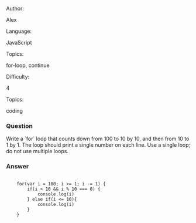


<label>Author:</label><p class="author">Alex</p>
<label>Language:</label><p class="language">JavaScript</p>
<label>Topics:</label><p class="topics">for-loop, continue</p>
<label>Difficulty:</label><p class="difficulty">4</p>
<label>Topics:</label><p class="format">coding</p>

<h3 class='question-header'>Question</h3>
<p class='question-text'>Write a `for` loop that counts down from 100 to 10 by 10, and then from 10 to 1 by 1.  The loop should print a single number on each line.  Use a single loop; do not use multiple loops.</p>

<h3 class='answer-header'>Answer</h3>
<pre><code class='answer-text'>
	for(var i = 100; i >= 1; i -= 1) {
		if(i > 10 && i % 10 === 0) {
			console.log(i)
		} else if(i <= 10){
			console.log(i)
		}
	}
</code></pre>